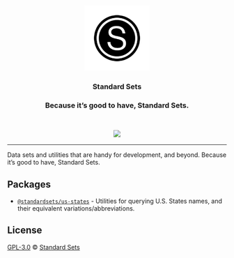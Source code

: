 <div align="center">
  <br />
  <a href="https://standardsets.com">
    <img src="./assets/standardsets-logo.png" width="150" />
  </a>
  <h3>Standard Sets</h3>
  <h3>Because it’s good to have, Standard Sets.</h3>
  <br />
  <p>
    <a href="https://twitter.com/standardsets" title="Follow @StandardSets on Twitter"><img src="https://img.shields.io/twitter/follow/standardsets?style=social" /></a>
  </p>
</div>

<hr />

Data sets and utilities that are handy for development, and beyond.
Because it’s good to have, Standard Sets.

## Packages

* [`@standardsets/us-states`](packages/us-states) - Utilities for querying U.S. States names, and their equivalent variations/abbreviations.

## License

[GPL-3.0](LICENSE) © [Standard Sets](https://standardsets.com)
